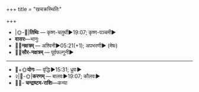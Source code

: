 +++
title = "खचक्रस्थितिः"

+++
- |🌞-🌛|**तिथिः** — कृष्ण-चतुर्थी►19:07; कृष्ण-पञ्चमी►  
- **वासरः**—भानुः  
- 🌌🌛**नक्षत्रम्** — अश्विनी►05:21(+1); अपभरणी► (मेषः)  
- 🌌🌞**सौर-नक्षत्रम्** — पूर्वफल्गुनी►  
___________________
- 🌛+🌞**योगः** — वृद्धिः►15:31; ध्रुवः►  
- २|🌛-🌞|**करणम्** — बालवः►19:07; कौलवः►  
- 🌌🌛- **चन्द्राष्टम-राशिः**—कन्या  

